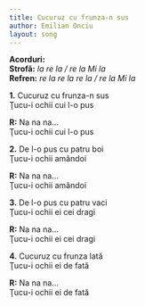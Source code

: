 ```yaml
---
title: Cucuruz cu frunza-n sus
author: Emilian Onciu
layout: song
---
```



**Acorduri:**  
**Strofă:** *la re la / re la Mi la*  
**Refren:** *re la re la re la / re la Mi la*  


**1\.** Cucuruz cu frunza-n sus  
Ţucu-i ochii cui l-o pus  


**R:** Na na na...  
Ţucu-i ochii cui l-o pus  


**2\.** De l-o pus cu patru boi  
Ţucu-i ochii amândoi  


**R:** Na na na...  
Ţucu-i ochii amândoi  


**3\.** De l-o pus cu patru vaci  
Ţucu-i ochii ei cei dragi  


**R:** Na na na...  
Ţucu-i ochii ei cei dragi  


**4\.** Cucuruz cu frunza lată  
Ţucu-i ochii ei de fată  


**R:** Na na na...  
Ţucu-i ochii ei de fată  
